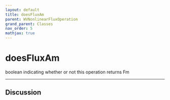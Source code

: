 ```yaml
---
layout: default
title: doesFluxAm
parent: WVNonlinearFluxOperation
grand_parent: Classes
nav_order: 5
mathjax: true
---
```


#  doesFluxAm

boolean indicating whether or not this operation returns Fm


---

## Discussion

  

